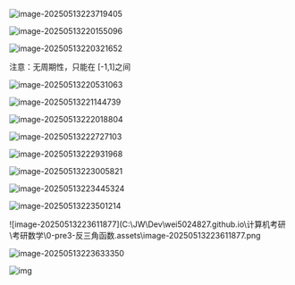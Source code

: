 ![image-20250513223719405](C:\JW\Dev\wei5024827.github.io\计算机考研\考研数学\0-pre3-反三角函数.assets\image-20250513223719405.png)

![image-20250513220155096](C:\JW\Dev\wei5024827.github.io\计算机考研\考研数学\0-pre3-反三角函数.assets\image-20250513220155096.png)

![image-20250513220321652](C:\JW\Dev\wei5024827.github.io\计算机考研\考研数学\0-pre3-反三角函数.assets\image-20250513220321652.png)

注意：无周期性，只能在 [-1,1]之间

![image-20250513220531063](C:\JW\Dev\wei5024827.github.io\计算机考研\考研数学\0-pre3-反三角函数.assets\image-20250513220531063.png)

![image-20250513221144739](C:\JW\Dev\wei5024827.github.io\计算机考研\考研数学\0-pre3-反三角函数.assets\image-20250513221144739.png)

![image-20250513222018804](C:\JW\Dev\wei5024827.github.io\计算机考研\考研数学\0-pre3-反三角函数.assets\image-20250513222018804.png) 

![image-20250513222727103](C:\JW\Dev\wei5024827.github.io\计算机考研\考研数学\0-pre3-反三角函数.assets\image-20250513222727103.png)

 

![image-20250513222931968](C:\JW\Dev\wei5024827.github.io\计算机考研\考研数学\0-pre3-反三角函数.assets\image-20250513222931968.png)

![image-20250513223005821](C:\JW\Dev\wei5024827.github.io\计算机考研\考研数学\0-pre3-反三角函数.assets\image-20250513223005821.png)

 ![image-20250513223445324](C:\JW\Dev\wei5024827.github.io\计算机考研\考研数学\0-pre3-反三角函数.assets\image-20250513223445324.png)

![image-20250513223501214](C:\JW\Dev\wei5024827.github.io\计算机考研\考研数学\0-pre3-反三角函数.assets\image-20250513223501214.png)

![image-20250513223611877](C:\JW\Dev\wei5024827.github.io\计算机考研\考研数学\0-pre3-反三角函数.assets\image-20250513223611877.png

![image-20250513223633350](C:\JW\Dev\wei5024827.github.io\计算机考研\考研数学\0-pre3-反三角函数.assets\image-20250513223633350.png)

![img](C:\JW\Dev\wei5024827.github.io\计算机考研\考研数学\0-pre3-反三角函数.assets\1c4d5df1a1e7864eae9030a6514e88ce1035929235.jpg)